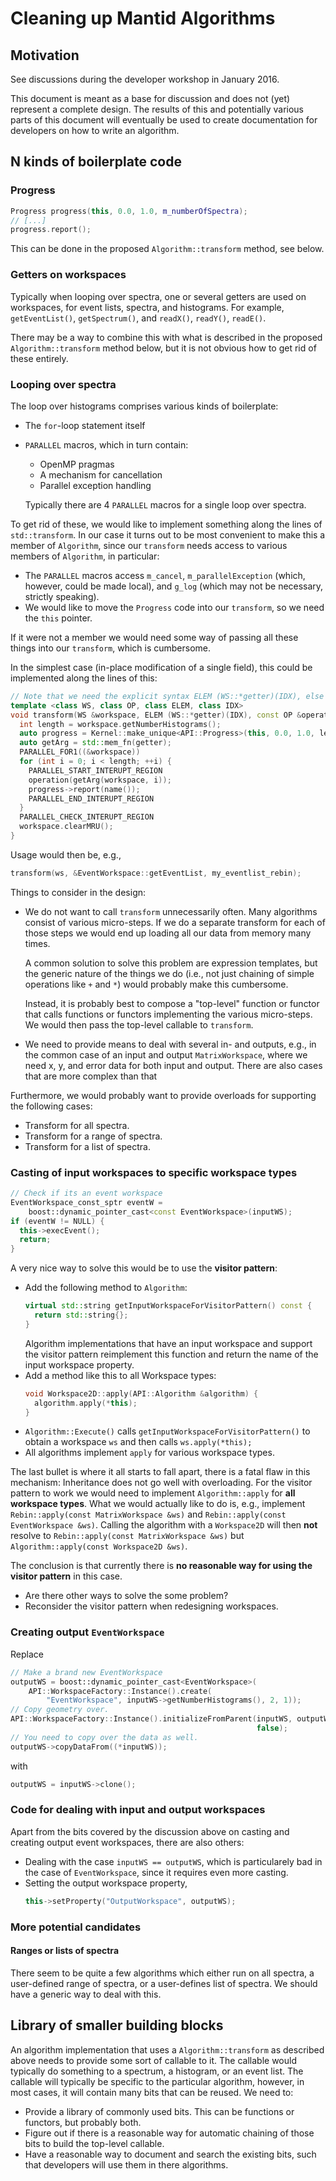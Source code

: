 # Cleaning up Mantid Algorithms

## Motivation

See discussions during the developer workshop in January 2016.

This document is meant as a base for discussion and does not (yet) represent a complete design. The results of this and potentially various parts of this document will eventually be used to create documentation for developers on how to write an algorithm.


## N kinds of boilerplate code


### Progress

```cpp
Progress progress(this, 0.0, 1.0, m_numberOfSpectra);
// [...]
progress.report();
```

This can be done in the proposed `Algorithm::transform` method, see below.


### Getters on workspaces

Typically when looping over spectra, one or several getters are used on workspaces, for event lists, spectra, and histograms. For example, `getEventList()`, `getSpectrum()`, and `readX()`, `readY()`, `readE()`.

There may be a way to combine this with what is described in the proposed `Algorithm::transform` method below, but it is not obvious how to get rid of these entirely.


### Looping over spectra

The loop over histograms comprises various kinds of boilerplate:

- The `for`-loop statement itself
- `PARALLEL` macros, which in turn contain:
  - OpenMP pragmas
  - A mechanism for cancellation
  - Parallel exception handling

  Typically there are 4 `PARALLEL` macros for a single loop over spectra.

To get rid of these, we would like to implement something along the lines of `std::transform`. In our case it turns out to be most convenient to make this a member of `Algorithm`, since our `transform` needs access to various members of `Algorithm`, in particular:

- The `PARALLEL` macros access `m_cancel`, `m_parallelException` (which, however, could be made local), and `g_log` (which may not be necessary, strictly speaking).
- We would like to move the `Progress` code into our `transform`, so we need the `this` pointer.

If it were not a member we would need some way of passing all these things into our `transform`, which is cumbersome.

In the simplest case (in-place modification of a single field), this could be implemented along the lines of this:

```cpp
// Note that we need the explicit syntax ELEM (WS::*getter)(IDX), else the compiler cannot resolve (const) overloads
template <class WS, class OP, class ELEM, class IDX>
void transform(WS &workspace, ELEM (WS::*getter)(IDX), const OP &operation) {
  int length = workspace.getNumberHistograms();
  auto progress = Kernel::make_unique<API::Progress>(this, 0.0, 1.0, length);
  auto getArg = std::mem_fn(getter);
  PARALLEL_FOR1((&workspace))
  for (int i = 0; i < length; ++i) {
    PARALLEL_START_INTERUPT_REGION
    operation(getArg(workspace, i));
    progress->report(name());
    PARALLEL_END_INTERUPT_REGION
  }
  PARALLEL_CHECK_INTERUPT_REGION
  workspace.clearMRU();
}
```

Usage would then be, e.g.,

```cpp
transform(ws, &EventWorkspace::getEventList, my_eventlist_rebin);
```

Things to consider in the design:

- We do not want to call `transform` unnecessarily often. Many algorithms consist of various micro-steps. If we do a separate transform for each of those steps we would end up loading all our data from memory many times.

  A common solution to solve this problem are expression templates, but the generic nature of the things we do (i.e., not just chaining of simple operations like `+` and `*`) would probably make this cumbersome.

  Instead, it is probably best to compose a "top-level" function or functor that calls functions or functors implementing the various micro-steps. We would then pass the top-level callable to `transform`.

-  We need to provide means to deal with several in- and outputs, e.g., in the common case of an input and output `MatrixWorkspace`, where we need x, y, and error data for both input and output. There are also cases that are more complex than that


Furthermore, we would probably want to provide overloads for supporting the following cases:

- Transform for all spectra.
- Transform for a range of spectra.
- Transform for a list of spectra.


### Casting of input workspaces to specific workspace types

```cpp
// Check if its an event workspace
EventWorkspace_const_sptr eventW =
    boost::dynamic_pointer_cast<const EventWorkspace>(inputWS);
if (eventW != NULL) {
  this->execEvent();
  return;
}
```

A very nice way to solve this would be to use the **visitor pattern**:

- Add the following method to `Algorithm`:
  ```cpp
  virtual std::string getInputWorkspaceForVisitorPattern() const {
    return std::string{};
  }
   ```
  Algorithm implementations that have an input workspace and support the visitor pattern reimplement this function and return the name of the input workspace property.
- Add a method like this to all Workspace types:
  ```cpp
  void Workspace2D::apply(API::Algorithm &algorithm) {
    algorithm.apply(*this);
  }
  ```
- `Algorithm::Execute()` calls `getInputWorkspaceForVisitorPattern()` to obtain a workspace `ws` and then calls `ws.apply(*this);`
- All algorithms implement `apply` for various workspace types.

The last bullet is where it all starts to fall apart, there is a fatal flaw in this mechanism: Inheritance does not go well with overloading. For the visitor pattern to work we would need to implement `Algorithm::apply` for **all workspace types**. What we would actually like to do is, e.g., implement `Rebin::apply(const MatrixWorkspace &ws)` and `Rebin::apply(const EventWorkspace &ws)`. Calling the algorithm with a `Workspace2D` will then **not** resolve to `Rebin::apply(const MatrixWorkspace &ws)` but `Algorithm::apply(const Workspace2D &ws)`.

The conclusion is that currently there is **no reasonable way for using the visitor pattern** in this case.

- Are there other ways to solve the some problem?
- Reconsider the visitor pattern when redesigning workspaces.


### Creating output `EventWorkspace`

Replace

```cpp
// Make a brand new EventWorkspace
outputWS = boost::dynamic_pointer_cast<EventWorkspace>(
    API::WorkspaceFactory::Instance().create(
        "EventWorkspace", inputWS->getNumberHistograms(), 2, 1));
// Copy geometry over.
API::WorkspaceFactory::Instance().initializeFromParent(inputWS, outputWS,
                                                       false);
// You need to copy over the data as well.
outputWS->copyDataFrom((*inputWS));
```

with

```cpp
outputWS = inputWS->clone();
```


### Code for dealing with input and output workspaces

Apart from the bits covered by the discussion above on casting and creating output event workspaces, there are also others:

- Dealing with the case `inputWS == outputWS`, which is particularely bad in the case of `EventWorkspace`, since it requires even more casting.
- Setting the output workspace property,
  ```cpp
  this->setProperty("OutputWorkspace", outputWS);
   ```


### More potential candidates

#### Ranges or lists of spectra

There seem to be quite a few algorithms which either run on all spectra, a user-defined range of spectra, or a user-defines list of spectra. We should have a generic way to deal with this.


## Library of smaller building blocks

An algorithm implementation that uses a `Algorithm::transform` as described above needs to provide some sort of callable to it. The callable would typically do something to a spectrum, a histogram, or an event list. The callable will typically be specific to the particular algorithm, however, in most cases, it will contain many bits that can be reused. We need to:

- Provide a library of commonly used bits. This can be functions or functors, but probably both.
- Figure out if there is a reasonable way for automatic chaining of those bits to build the top-level callable.
- Have a reasonable way to document and search the existing bits, such that developers will use them in there algorithms.
